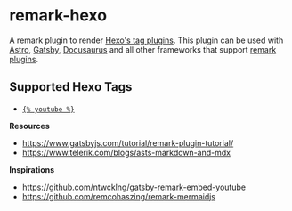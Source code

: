 # remark-hexo

A remark plugin to render [Hexo's tag plugins](https://hexo.io/docs/tag-plugins). This plugin can be used with [Astro](https://docs.astro.build/en/guides/markdown-content/#markdown-plugins), [Gatsby](https://www.gatsbyjs.com/tutorial/remark-plugin-tutorial/), [Docusaurus](https://docusaurus.io/docs/next/markdown-features/plugins) and all other frameworks that support [remark plugins](https://github.com/remarkjs/remark#plugins).

## Supported Hexo Tags

- [`{% youtube %}`](https://hexo.io/docs/tag-plugins#YouTube)

**Resources**

- https://www.gatsbyjs.com/tutorial/remark-plugin-tutorial/
- https://www.telerik.com/blogs/asts-markdown-and-mdx

**Inspirations**

- https://github.com/ntwcklng/gatsby-remark-embed-youtube
- https://github.com/remcohaszing/remark-mermaidjs
